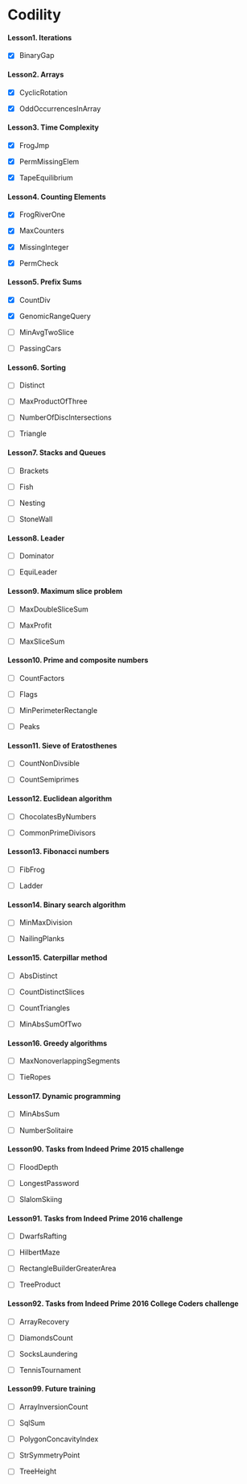 # Codility

#### Lesson1. Iterations

- [x] BinaryGap



#### Lesson2. Arrays

- [x] CyclicRotation
- [x] OddOccurrencesInArray



#### Lesson3. Time Complexity

- [x] FrogJmp
- [x] PermMissingElem
- [x] TapeEquilibrium



#### Lesson4. Counting Elements

- [x] FrogRiverOne
- [x] MaxCounters
- [x] MissingInteger
- [x] PermCheck



#### Lesson5. Prefix Sums

- [x] CountDiv
- [x] GenomicRangeQuery
- [ ] MinAvgTwoSlice
- [ ] PassingCars



#### Lesson6. Sorting

- [ ] Distinct
- [ ] MaxProductOfThree
- [ ] NumberOfDisclntersections
- [ ] Triangle



#### Lesson7. Stacks and Queues

- [ ] Brackets
- [ ] Fish
- [ ] Nesting
- [ ] StoneWall



#### Lesson8. Leader

- [ ] Dominator
- [ ] EquiLeader



#### Lesson9. Maximum slice problem

- [ ] MaxDoubleSliceSum
- [ ] MaxProfit
- [ ] MaxSliceSum



#### Lesson10. Prime and composite numbers

- [ ] CountFactors
- [ ] Flags
- [ ] MinPerimeterRectangle
- [ ] Peaks



#### Lesson11. Sieve of Eratosthenes

- [ ] CountNonDivsible
- [ ] CountSemiprimes



#### Lesson12. Euclidean algorithm

- [ ] ChocolatesByNumbers
- [ ] CommonPrimeDivisors



#### Lesson13. Fibonacci numbers

- [ ] FibFrog
- [ ] Ladder



#### Lesson14. Binary search algorithm

- [ ] MinMaxDivision
- [ ] NailingPlanks



#### Lesson15. Caterpillar method

- [ ] AbsDistinct
- [ ] CountDistinctSlices
- [ ] CountTriangles
- [ ] MinAbsSumOfTwo



#### Lesson16. Greedy algorithms

- [ ] MaxNonoverlappingSegments
- [ ] TieRopes



#### Lesson17. Dynamic programming

- [ ] MinAbsSum
- [ ] NumberSolitaire



#### Lesson90. Tasks from Indeed Prime 2015 challenge

- [ ] FloodDepth
- [ ] LongestPassword
- [ ] SlalomSkiing



#### Lesson91. Tasks from Indeed Prime 2016 challenge

- [ ] DwarfsRafting
- [ ] HilbertMaze
- [ ] RectangleBuilderGreaterArea
- [ ] TreeProduct



#### Lesson92. Tasks from Indeed Prime 2016 College Coders challenge

- [ ] ArrayRecovery
- [ ] DiamondsCount
- [ ] SocksLaundering
- [ ] TennisTournament



#### Lesson99. Future training

- [ ] ArrayInversionCount
- [ ] SqlSum
- [ ] PolygonConcavityIndex
- [ ] StrSymmetryPoint
- [ ] TreeHeight

